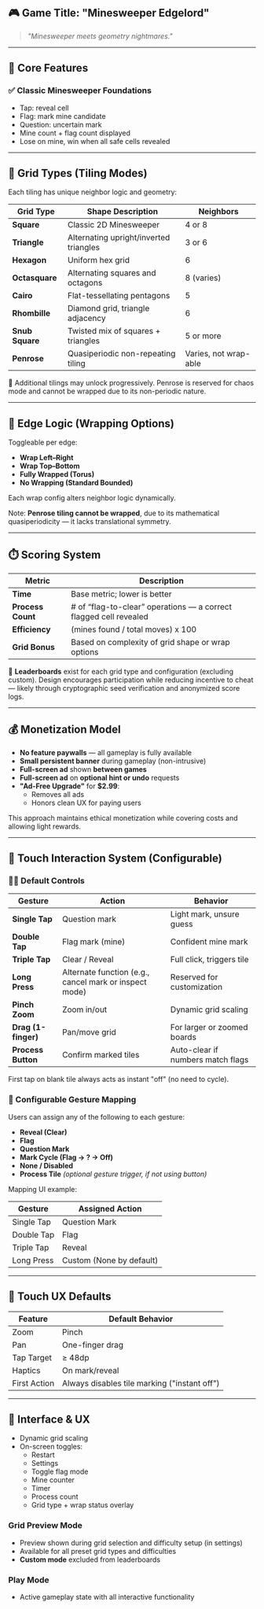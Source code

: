 ## 🎮 Game Title: **"Minesweeper Edgelord"**

> *"Minesweeper meets geometry nightmares."*

---

## 🧩 Core Features

### ✅ Classic Minesweeper Foundations
- Tap: reveal cell
- Flag: mark mine candidate
- Question: uncertain mark
- Mine count + flag count displayed
- Lose on mine, win when all safe cells revealed

---

## 🔶 Grid Types (Tiling Modes)

Each tiling has unique neighbor logic and geometry:

| Grid Type     | Shape Description                      | Neighbors |
|---------------|----------------------------------------|-----------|
| **Square**     | Classic 2D Minesweeper                 | 4 or 8    |
| **Triangle**   | Alternating upright/inverted triangles | 3 or 6    |
| **Hexagon**    | Uniform hex grid                       | 6         |
| **Octasquare** | Alternating squares and octagons       | 8 (varies)|
| **Cairo**      | Flat-tessellating pentagons            | 5         |
| **Rhombille**  | Diamond grid, triangle adjacency       | 6         |
| **Snub Square**| Twisted mix of squares + triangles     | 5 or more |
| **Penrose**    | Quasiperiodic non-repeating tiling     | Varies, not wrap-able |

🎯 Additional tilings may unlock progressively. Penrose is reserved for chaos mode and cannot be wrapped due to its non-periodic nature.

---

## 🧠 Edge Logic (Wrapping Options)
Toggleable per edge:
- **Wrap Left–Right**
- **Wrap Top–Bottom**
- **Fully Wrapped (Torus)**
- **No Wrapping (Standard Bounded)**

Each wrap config alters neighbor logic dynamically.

Note: **Penrose tiling cannot be wrapped**, due to its mathematical quasiperiodicity — it lacks translational symmetry.

---

## ⏱️ Scoring System

| Metric           | Description                                                   |
|------------------|---------------------------------------------------------------|
| **Time**          | Base metric; lower is better                                  |
| **Process Count** | # of “flag-to-clear” operations — a correct flagged cell revealed |
| **Efficiency**    | (mines found / total moves) x 100                             |
| **Grid Bonus**    | Based on complexity of grid shape or wrap options             |

🏅 **Leaderboards** exist for each grid type and configuration (excluding custom). Design encourages participation while reducing incentive to cheat — likely through cryptographic seed verification and anonymized score logs.

---

## 💰 Monetization Model

- **No feature paywalls** — all gameplay is fully available
- **Small persistent banner** during gameplay (non-intrusive)
- **Full-screen ad** shown **between games**
- **Full-screen ad** on **optional hint or undo** requests
- **"Ad-Free Upgrade"** for **$2.99**:
  - Removes all ads
  - Honors clean UX for paying users

This approach maintains ethical monetization while covering costs and allowing light rewards.

---

## 🤏 Touch Interaction System (Configurable)

### 🧑‍💻 Default Controls

| Gesture       | Action                     | Behavior |
|---------------|----------------------------|----------|
| **Single Tap**   | Question mark               | Light mark, unsure guess |
| **Double Tap**   | Flag mark (mine)            | Confident mine mark |
| **Triple Tap**   | Clear / Reveal              | Full click, triggers tile |
| **Long Press**   | Alternate function (e.g., cancel mark or inspect mode) | Reserved for customization |
| **Pinch Zoom**   | Zoom in/out                 | Dynamic grid scaling |
| **Drag (1-finger)** | Pan/move grid               | For larger or zoomed boards |
| **Process Button** | Confirm marked tiles        | Auto-clear if numbers match flags |

First tap on blank tile always acts as instant "off" (no need to cycle).

### 🔧 Configurable Gesture Mapping
Users can assign any of the following to each gesture:
- **Reveal (Clear)**
- **Flag**
- **Question Mark**
- **Mark Cycle (Flag → ? → Off)**
- **None / Disabled**
- **Process Tile** *(optional gesture trigger, if not using button)*

Mapping UI example:

| Gesture      | Assigned Action    |
|--------------|--------------------|
| Single Tap   | Question Mark      |
| Double Tap   | Flag               |
| Triple Tap   | Reveal             |
| Long Press   | Custom (None by default) |

---

## 📱 Touch UX Defaults

| Feature        | Default Behavior    |
|----------------|---------------------|
| Zoom           | Pinch               |
| Pan            | One-finger drag     |
| Tap Target     | ≥ 48dp              |
| Haptics        | On mark/reveal      |
| First Action   | Always disables tile marking ("instant off") |

---

## 📐 Interface & UX

- Dynamic grid scaling
- On-screen toggles:
  - Restart
  - Settings
  - Toggle flag mode
  - Mine counter
  - Timer
  - Process count
  - Grid type + wrap status overlay

### Grid Preview Mode
- Preview shown during grid selection and difficulty setup (in settings)
- Available for all preset grid types and difficulties
- **Custom mode** excluded from leaderboards

### Play Mode
- Active gameplay state with all interactive functionality

